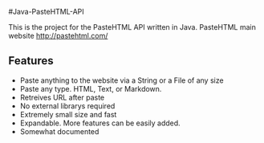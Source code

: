 #Java-PasteHTML-API

This is the project for the PasteHTML API written in Java.  PasteHTML main website http://pastehtml.com/


## Features

* Paste anything to the website via a String or a File of any size
* Paste any type. HTML, Text, or Markdown.
* Retreives URL after paste
* No external librarys required
* Extremely small size and fast
* Expandable.  More features can be easily added.
* Somewhat documented